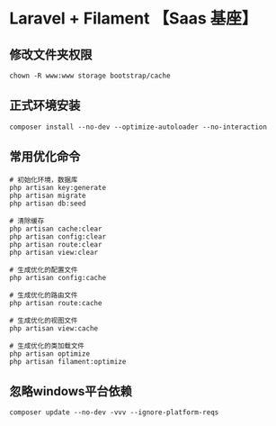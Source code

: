 # Laravel + Filament 【Saas 基座】

## 修改文件夹权限

```shell
chown -R www:www storage bootstrap/cache
```

## 正式环境安装

```shell
composer install --no-dev --optimize-autoloader --no-interaction
```

## 常用优化命令

```shell
# 初始化环境，数据库
php artisan key:generate
php artisan migrate
php artisan db:seed

# 清除缓存
php artisan cache:clear
php artisan config:clear
php artisan route:clear
php artisan view:clear

# 生成优化的配置文件
php artisan config:cache

# 生成优化的路由文件
php artisan route:cache

# 生成优化的视图文件
php artisan view:cache

# 生成优化的类加载文件
php artisan optimize
php artisan filament:optimize
```

## 忽略windows平台依赖

```shell
composer update --no-dev -vvv --ignore-platform-reqs 
```
